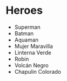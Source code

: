 # Heroes

* Superman
* Batman
* Aquaman
* Mujer Maravilla
* Linterna Verde
* Robin
* Volcán Negro
* Chapulin Colorado
